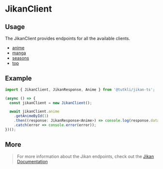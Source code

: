# JikanClient

## Usage

The JikanClient provides endpoints for all the available clients.

- [anime](/clients/anime-client)
- [manga](/clients/manga-client)
- [seasons](/clients/seasons-client)
- [top](/clients/top-client)

## Example

```ts
import { JikanClient, JikanResponse, Anime } from '@tutkli/jikan-ts';

(async () => {
  const jikanClient = new JikanClient();

  await jikanClient.anime
    .getAnimeById(1)
    .then((response: JikanResponse<Anime>) => console.log(response.data))
    .catch(error => console.error(error));
})();
```

## More

> For more information about the Jikan endpoints, check out the [Jikan Documentation](https://docs.api.jikan.moe/)
